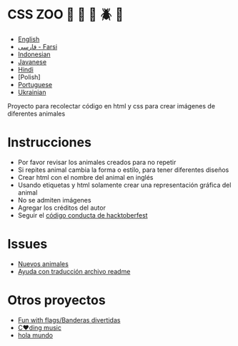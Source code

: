 # CSS ZOO :pig: :frog: :bee: :beetle: :lion:

- [English](https://github.com/xaca/css_zoo/blob/master/readme_english.md)
- [فارسی - Farsi](https://github.com/xaca/css_zoo/blob/master/README_Farsi.md)
- [Indonesian](https://github.com/xaca/css_zoo/blob/master/readme_indonesian.md)
- [Javanese](https://github.com/xaca/css_zoo/blob/master/readme_javanese.md)
- [Hindi](https://github.com/xaca/css_zoo/blob/master/readme_hindi.md)
- [Polish]
- [Portuguese](https://github.com/xaca/css_zoo/blob/master/README_por.md)
- [Ukrainian](https://github.com/xaca/css_zoo/blob/master/readme_ukrainian.md)

Proyecto para recolectar código en html y css para crear imágenes de diferentes animales

# Instrucciones

- Por favor revisar los animales creados para no repetir
- Si repites animal cambia la forma o estilo, para tener diferentes diseños
- Crear html con el nombre del animal en inglés
- Usando etiquetas y html solamente crear una representación gráfica del animal
- No se admiten imágenes
- Agregar los créditos del autor
- Seguir el [código conducta de hacktoberfest](https://docs.google.com/document/d/1gFKOhyUqMZzrZcbq8A_TpO5x9J9HK6agv70awCH8pyI/edit)

# Issues

- [Nuevos animales](https://github.com/xaca/css_zoo/issues/2)
- [Ayuda con traducción archivo readme](https://github.com/xaca/css_zoo/issues/1)

# Otros proyectos

- [Fun with flags/Banderas divertidas](https://github.com/xaca/juego_banderas)
- [C:heart:ding music](https://github.com/xaca/coding-music)
- [hola mundo](https://github.com/xaca/holamundo.co)
